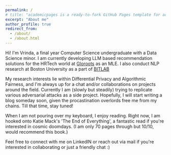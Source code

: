 ```yaml
---
permalink: /
# title: "academicpages is a ready-to-fork GitHub Pages template for academic personal websites"
excerpt: "About me"
author_profile: true
redirect_from: 
  - /about/
  - /about.html
---
```


Hi! I'm Vrinda, a final year Computer Science undergraduate with a Data Science minor. I am currently developing LLM based recommendation solutions for the HRTech world at [Gloroots](https://www.gloroots.com/) as an MLE. I also conduct NLP research at Boston University as a part of [BITLAB](https://www.leedokyun.com/bitlab.html)

My research interests lie within Differential Privacy and Algorithmic Fairness, and I'm always up for a chat and/or collaborations on projects around the field. Currently I am (slowly but steadily) trying to replicate various adversarial attacks as a side project. Hopefully, I will start writing a blog someday soon, given the procastination overlords free me from my chains. Till that time, stay tuned!

When I am not pouring over my keyboard, I enjoy reading. Right now, I am hooked onto Katie Mack's 'The End of Everything', a fantastic read if you're interested in cosmic doomdays. (I am only 70 pages through but 10/10, would recommend this book.)

Feel free to connect with me on LinkedIN or reach out via mail if you're interested in collaborating or just a friendly chat :) 